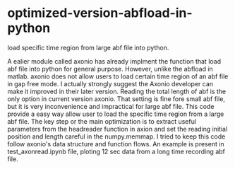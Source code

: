 # optimized-version-abfload-in-python
load specific time region from large abf file into python.

A ealier module called axonio has already implment the function that load abf file into python for general purpose.
However, unlike the abfload in matlab. axonio does not allow users to load certain time region of an abf file in gap free mode. 
I actually strongly suggest the Axonio developer can make it improved in their later version. Reading the total length of abf is the 
only option in current version axonio. That setting is fine fore small abf file, but it is very inconvenience  and impractical for large abf file.
This code provide a easy way  allow user to load the specific time region from a large abf file. The key step or the main optimization is to extract useful parameters from the headreader function in axion and set the reading initial position and length careful in the numpy.memmap. I tried to keep this code follow axonio's data structure and function flows.
An example is present in test_axonread.ipynb file, ploting 12 sec data from a long time recording abf file.
